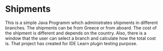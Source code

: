 # Shipments
 
This is a simple Java Programm which administrates shipments in different branches. The shipments can be from Greece or from aboard.
The cost of the shipment is different and depends on the country. Also, there is a window that the user can select a branch and calculate 
how the total cost is. That project has created for IDE Learn plugin testing purpose.
